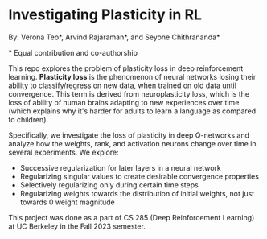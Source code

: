 # Investigating Plasticity in RL
By: Verona Teo*, Arvind Rajaraman*, and Seyone Chithrananda*

\* Equal contribution and co-authorship

This repo explores the problem of plasticity loss in deep reinforcement learning. **Plasticity loss** is the phenomenon of neural networks losing their ability to classify/regress on new data, when trained on old data until convergence. This term is derived from neuroplasticity loss, which is the loss of ability of human brains adapting to new experiences over time (which explains why it's harder for adults to learn a language as compared to children).

Specifically, we investigate the loss of plasticity in deep Q-networks and analyze how the weights, rank, and activation neurons change over time in several experiments. We explore:
- Successive regularization for later layers in a neural network
- Regularizing singular values to create desirable convergence properties
- Selectively regularizing only during certain time steps
- Regularizing weights towards the distribution of initial weights, not just towards 0 weight magnitude

This project was done as a part of CS 285 (Deep Reinforcement Learning) at UC Berkeley in the Fall 2023 semester.
